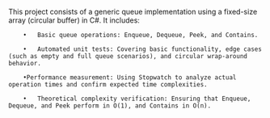 This project consists of a generic queue implementation using a fixed-size array (circular buffer) in C#. It includes:

        •	Basic queue operations: Enqueue, Dequeue, Peek, and Contains.
        
        •	Automated unit tests: Covering basic functionality, edge cases (such as empty and full queue scenarios), and circular wrap-around behavior.
        
        •Performance measurement: Using Stopwatch to analyze actual operation times and confirm expected time complexities.
        
        •	Theoretical complexity verification: Ensuring that Enqueue, Dequeue, and Peek perform in O(1), and Contains in O(n).
